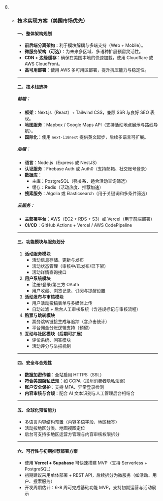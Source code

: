 8. - ### 技术实现方案（美国市场优先）
   
     #### 一、整体架构规划
   
     - **前后端分离架构**：利于模块解耦与多端支持（Web + Mobile）。
     - **微服务架构（可选）**：为未来多区域、多语种扩展预留灵活性。
     - **CDN + 边缘缓存**：确保在美国本地的快速加载，使用 Cloudflare 或 AWS CloudFront。
     - **高可用部署**：使用 AWS 多可用区部署，提升抗压能力与稳定性。
   
     ------
   
     #### 二、技术栈选择
   
     ##### 前端：
   
     - **框架**：Next.js（React）+ Tailwind CSS，兼顾 SSR 与良好 SEO 表现。
     - **地图服务**：Mapbox / Google Maps API（支持活动地点展示与路线导航）。
     - **国际化**：使用 `next-i18next` 提供英文起步，后续多语言可扩展。
   
     ##### 后端：
   
     - **语言**：Node.js（Express 或 NestJS）
     - **认证服务**：Firebase Auth 或 Auth0（支持邮箱、社交账号登录）
     - **数据库**：
       - 主库：PostgreSQL（强关系、适合活动查询筛选）
       - 缓存：Redis（活动热度、推荐加速）
     - **搜索服务**：Algolia 或 Elasticsearch（用于关键词和多条件筛选）
   
     ##### 云服务：
   
     - **主部署平台**：AWS（EC2 + RDS + S3）或 Vercel（用于前端部署）
     - **CI/CD**：GitHub Actions + Vercel / AWS CodePipeline
   
     ------
   
     #### 三、功能模块与服务划分
   
     1. **活动服务模块**
        - 活动信息存储、更新与发布
        - 活动状态管理（审核中/已发布/已下架）
        - 活动详情查询接口
     2. **用户系统模块**
        - 注册/登录/第三方 OAuth
        - 用户收藏、浏览记录、订阅与提醒设置
     3. **活动发布与审核模块**
        - 用户活动投稿表单与多媒体上传
        - 自动过滤 + 后台人工审核系统（含违规标记与审核流程）
     4. **购票与跳转模块**
        - 票务跳转链接生成与追踪（含点击统计）
        - 平台佣金分账逻辑支持（预留）
     5. **互动与社区模块（后期可扩展）**
        - 评论系统、问答模块
        - 活动评分与举报机制
   
     ------
   
     #### 四、安全与合规性
   
     - **数据加密传输**：全站启用 HTTPS（SSL）
     - **符合美国隐私法规**：如 CCPA（加州消费者隐私法案）
     - **账户安全保护**：支持 MFA、异常登录检测
     - **内容审核与合规**：配合 AI 文本识别与人工管理后台相结合
   
     ------
   
     #### 五、全球化预留能力
   
     - 多语言内容结构预置（内容多语字段、地区标签）
     - 活动按地区分类、地图视图定位
     - 后台可支持多地区运营方管理与内容审核权限拆分
   
     ------
   
     #### 六、可行性与初期推荐部署方案
   
     - 使用 **Vercel + Supabase** 可快速搭建 MVP（支持 Serverless + PostgreSQL）
     - 初期建议采用单体部署 + REST API，后续拆分为微服务（如活动、用户、搜索服务）
     - 开发周期估计：6-8 周可完成基础功能 MVP，支持初期运营与活动展示
